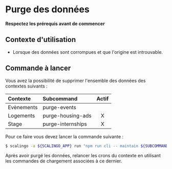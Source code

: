 # Purge des données

**Respectez les prérequis avant de commencer**

## Contexte d'utilisation

- Lorsque des données sont corrompues et que l'origine est introuvable. 

## Commande à lancer

Vous avez la possibilité de supprimer l'ensemble des données des contextes suivants :

| Contexte   |     Subcommand    | Actif |
| :--------- | :---------------- | :---: |
| Evènements | purge-events      |       |
| Logements  | purge-housing-ads |   X   |
| Stage      | purge-internships |   X   |

Pour ce faire vous devez lancer la commande suivante : 

```bash
$ scalingo -a ${SCALINGO_APP} run "npm run cli -- maintain ${SUBCOMMAND}"
```

Après avoir purgé les données, relancer les crons du contexte en utilisant les commandes de chargement associées à ce dernier.
